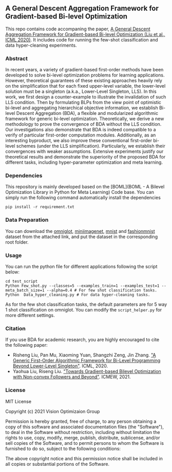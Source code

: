 ## A General Descent Aggregation Framework for Gradient-based Bi-level Optimization
This repo contains code accompaning the paper, [A General Descent Aggregation Framework for Gradient-based Bi-level Optimization (Liu et al., ICML 2020)](https://arxiv.org/abs/2006.04045). It includes code for running the few-shot classification and data hyper-cleaning experiments.

### Abstract
In recent years, a variety of gradient-based first-order methods have been developed to solve bi-level optimization problems for learning applications. However, theoretical guarantees of these existing approaches heavily rely on the simplification that for each fixed upper-level variable, the lower-level solution must be a singleton (a.k.a., Lower-Level Singleton, LLS). In this work, we first design a counter-example to illustrate the invalidation of such LLS condition. Then by formulating BLPs from the view point of optimistic bi-level and aggregating hierarchical objective information, we establish Bi-level Descent Aggregation (BDA), a flexible and modularized algorithmic framework for generic bi-level optimization. Theoretically, we derive a new methodology to prove the convergence of BDA without the LLS condition. Our investigations also demonstrate that BDA is indeed compatible to a verify of particular first-order computation modules. Additionally, as an interesting byproduct, we also improve these conventional first-order bi-level schemes (under the LLS simplification). Particularly, we establish their convergences with weaker assumptions. Extensive experiments justify our theoretical results and demonstrate the superiority of the proposed BDA for different tasks, including hyper-parameter optimization and meta learning.

### Dependencies
This repository is mainly developed based on the [BOML](BOML - A Bilevel Optimization Library in Python for Meta Learning) Code base.
You can simply run the following command automatically install the dependencies

```pip install -r requirement.txt ```


###  Data Preparation

You can download the [omniglot](https://github.com/brendenlake/omniglot), 
[miniimagenet](https://github.com/renmengye/few-shot-ssl-public/), [mnist](http://yann.lecun.com/exdb/mnist/) and [fashionmnist](https://github.com/zalandoresearch/fashion-mnist) dataset from the attached link, and put the dataset in the corresponding root folder.

### Usage

You can run the python file for different applications following the script below:

```
cd test_script
Python Few_shot.py --classes=5 --examples_train=1 --examples_test=1 --meta_batch_size=1 --alpha=0.4 # For few shot classification tasks.
Python  Data_hyper_cleaning.py # For data hyper-cleaning tasks.
```
As for the few shot classification tasks, the default parameters are for 5 way 1 shot classification on omniglot. You can modify the `script_helper.py` for more different settings. 
 
### Citation

If you use BDA for academic research, you are highly encouraged to cite the following paper:
- Risheng Liu, Pan Mu, Xiaoming Yuan, Shangzhi Zeng, Jin Zhang. ["A Generic First-Order Algorithmic Framework for Bi-Level Programming Beyond Lower-Level Singleton"](https://arxiv.org/abs/2006.04045). ICML, 2020.
- Yaohua Liu, Riseng Liu. ["Towards Gradient-based Bilevel Optimization with Non-convex Followers and Beyond"](https://arxiv.org/abs/2110.00455). ICMEW, 2021.

### License 

MIT License

Copyright (c) 2021 Vision Optimizaion Group

Permission is hereby granted, free of charge, to any person obtaining a copy
of this software and associated documentation files (the "Software"), to deal
in the Software without restriction, including without limitation the rights
to use, copy, modify, merge, publish, distribute, sublicense, and/or sell
copies of the Software, and to permit persons to whom the Software is
furnished to do so, subject to the following conditions:

The above copyright notice and this permission notice shall be included in all
copies or substantial portions of the Software.

